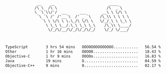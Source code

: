 <div align="center">
<pre><code>
 __    __                        ____      
/\ \  /\ \                      /\  _`\    
\ `\`\\/'/  __      ___       __\ \ \/\ \  
 `\ `\ /' /'__`\  /' _ `\    /\_\\ \ \ \ \ 
   `\ \ \/\ \ \.\_/\ \/\ \   \/_/_\ \ \_\ \
     \ \_\ \__/.\_\ \_\ \_\    /\_\\ \____/
      \/_/\/__/\/_/\/_/\/_/    \/_/ \/___/ 
                                           

</code></pre>

<!--START_SECTION:waka-->

```txt
TypeScript        3 hrs 54 mins   OOOOOOOOOOOOOO...........   56.54 %
Other             1 hr 16 mins    OOOO0....................   18.43 %
Objective-C       1 hr 9 mins     OOOOo....................   16.83 %
Java              19 mins         O........................   04.59 %
Objective-C++     9 mins          0........................   02.17 %
```

<!--END_SECTION:waka-->
